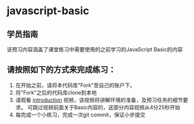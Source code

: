 # javascript-basic
## 学员指南
该预习内容涵盖了课堂练习中需要使用的之前学习的JavaScript Basic的内容

## 请按照如下的方式来完成练习：
1. 在开始之前，请将本代码库"Fork"至自己的账户下。
2. 将"Fork"之后的代码库clone到本地
3. 请观看 [introduction](https://s3.cn-north-1.amazonaws.com.cn/tws-courses-resource/TWU-C/ecmascript-pre1.mp4) 视频，该视频将讲解环境的准备，及预习任务的细节要求。 可跳过视频前面关于Basic内容的，这部分内容视频从4分25秒开始
4. 每完成一个小练习，完成一次git commit，保证小步提交
